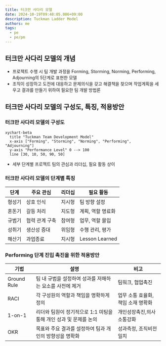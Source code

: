 ```yaml
---
title: 터크만 사다리 모델
date: 2024-10-19T09:48:05.086+09:00
description: Tuckman Ladder Model
authors: me
tags:
  - pe
  - pe/pm 
---
```


## 터크만 사다리 모델의 개념

- 프로젝트 수행 시 팀 개발 과정을 Forming, Storming, Norming, Performing, Adjourning의 5단계로 표현한 모델
- 조직이 성장하고 도전에 대응하고 문제의식을 갖고 해결책을 찾으며 작업계획을 세우고 결과를 만들기
위하여 필요한 팀 개발 방법론

## 터크만 사다리 모델의 구성도, 특징, 적용방안

### 터크만 사다리 모델의 구성도

```mermaid
xychart-beta
  title "Tuckman Team Development Model"
  x-axis ["Forming", "Storming", "Norming", "Performing", "Adjourning"]
  y-axis "Performance Level" 0 --> 100
  line [30, 10, 50, 90, 50]
```

- 세부 단계별 프로젝트 팀의 관심과 리더십, 필요 활동 상이

### 터크만 사다리 모델의 단계별 특징

| 단계 | 주요 관심 | 리더십 | 필요 활동 |
| --- | --- | --- | --- |
| 형성기 | 상호 인식 | 지시형 | 팀 방향 설정 |
| 혼돈기 | 갈등 처리 | 지도형 | 계획, 역할 명료화 |
| 규범기 | 협력 관계 구축 | 참여형 | 업무, 역할 몰입 |
| 성취기 | 생산성 증대 | 위임형 | 수행 관리, 평가 |
| 해산기 | 과업종료 | 지시형 | Lesson Learned |

### Performing 단계 진입 촉진을 위한 적용방안

| 기법 | 설명 | 비고 |
|---|---|---|
| Ground Rule | 팀 내 규범을 설정하여 성과를 저해하는 요소를 사전에 제거 | 팀워크, 협업촉진 |
| RACI | 각 구성원의 역할과 책임을 명확하게 정의 | 업무 소통 효율화, 책임 소재 명확화 |
| 1-on-1 | 리더와 팀원이 정기적으로 1:1 미팅을 통해 개인 성과 및 문제를 논의 | 개인성장촉진,의사소통강화 |
| OKR | 목표와 주요 결과를 설정하여 팀과 개인의 방향성을 명확화 | 성과측정, 조직비전일치 |
